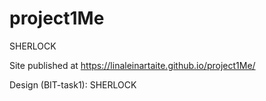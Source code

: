 # project1Me
SHERLOCK

Site published at https://linaleinartaite.github.io/project1Me/

Design (BIT-task1): SHERLOCK
